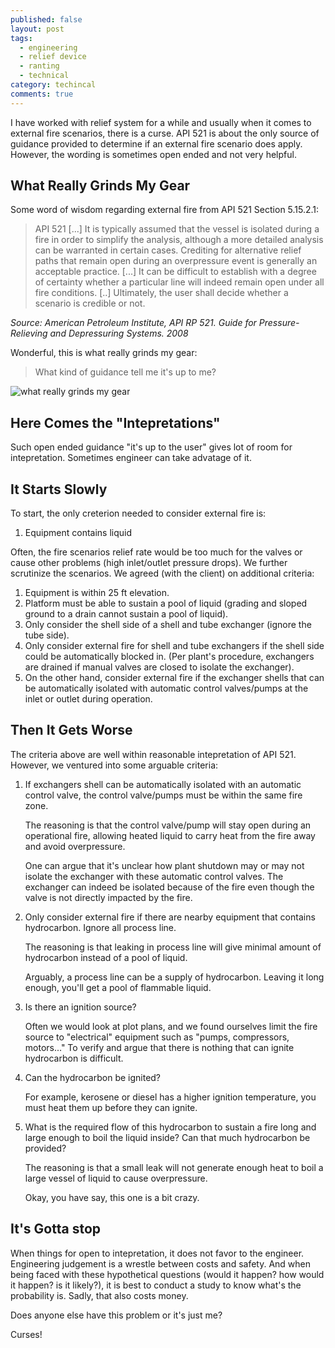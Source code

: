```yaml
---
published: false
layout: post
tags: 
  - engineering
  - relief device
  - ranting
  - technical
category: techincal
comments: true
---
```


I have worked with relief system for a while and usually when it comes to external fire scenarios, there is a curse. API 521 is about the only source of guidance provided to determine if an external fire scenario does apply. However, the wording is sometimes open ended and not very helpful. 


## What Really Grinds My Gear

Some word of wisdom regarding external fire from API 521 Section 5.15.2.1:

> API 521 [...] It is typically assumed that the vessel is isolated during a fire in order to simplify the analysis, although a more detailed analysis can be warranted in certain cases. Crediting for alternative relief paths that remain open during an overpressure event is generally an acceptable practice. [...] It can be difficult to establish with a degree of certainty whether a particular line will indeed remain open under all fire conditions. [..] Ultimately, the user shall decide whether a scenario is credible or not.

*Source: American Petroleum Institute, API RP 521. Guide for Pressure-Relieving and Depressuring Systems. 2008*

Wonderful, this is what really grinds my gear:

> What kind of guidance tell me it's up to me?

![what really grinds my gear](http://www.themobilityresource.com/wp-content/uploads/2013/05/grinds-my-gears.jpg)

## Here Comes the "Intepretations"

Such open ended guidance "it's up to the user" gives lot of room for intepretation. Sometimes engineer can take advatage of it. 

## It Starts Slowly
To start, the only creterion needed to consider external fire is:

1. Equipment contains liquid

Often, the fire scenarios relief rate would be too much for the valves or cause other problems (high inlet/outlet pressure drops). We further scrutinize the scenarios. We agreed (with the client) on additional criteria:

1. Equipment is within 25 ft elevation. 
2. Platform must be able to sustain a pool of liquid (grading and sloped ground to a drain cannot sustain a pool of liquid).
3. Only consider the shell side of a shell and tube exchanger (ignore the tube side).
4. Only consider external fire for shell and tube exchangers if the shell side could be automatically blocked in. (Per plant's procedure, exchangers are drained if manual valves are closed to isolate the exchanger).
5. On the other hand, consider external fire if the exchanger shells that can be automatically isolated with automatic control valves/pumps at the inlet or outlet during operation. 

## Then It Gets Worse
The criteria above are well within reasonable intepretation of API 521. However, we ventured into some arguable criteria:

1. If exchangers shell can be automatically isolated with an automatic control valve, the control valve/pumps must be within the same fire zone. 

    The reasoning is that the control valve/pump will stay open during an operational fire, allowing heated liquid to carry heat from the fire away and avoid overpressure.

    One can argue that it's unclear how plant shutdown may or may not isolate the exchanger with these automatic control valves. The exchanger can indeed be isolated because of the fire even though the valve is not directly impacted by the fire. 

2. Only consider external fire if there are nearby equipment that contains hydrocarbon. Ignore all process line. 
    
    The reasoning is that leaking in process line will give minimal amount of hydrocarbon instead of a pool of liquid. 
    
    Arguably, a process line can be a supply of hydrocarbon. Leaving it long enough, you'll get a pool of flammable liquid. 

3. Is there an ignition source?

    Often we would look at plot plans, and we found ourselves limit the fire source to "electrical" equipment such as "pumps, compressors, motors..." To verify and argue that there is nothing that can ignite hydrocarbon is difficult.

4. Can the hydrocarbon be ignited? 

    For example, kerosene or diesel has a higher ignition temperature, you must heat them up before they can ignite.

5. What is the required flow of this hydrocarbon to sustain a fire long and large enough to boil the liquid inside? Can that much hydrocarbon be provided?
	
    The reasoning is that a small leak will not generate enough heat to boil a large vessel of liquid to cause overpressure.

    Okay, you have say, this one is a bit crazy. 
    
## It's Gotta stop
When things for open to intepretation, it does not favor to the engineer. Engineering judgement is a wrestle between costs and safety. And when being faced with these hypothetical questions (would it happen? how would it happen? is it likely?), it is best to conduct a study to know what's the probability is. Sadly, that also costs money. 

Does anyone else have this problem or it's just me?

Curses!